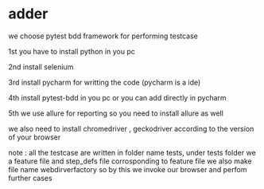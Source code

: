 # adder

we choose pytest bdd framework for performing testcase

1st you have to install python in you pc

2nd install selenium

3rd install pycharm for writting the code (pycharm is a ide)

4th install pytest-bdd in you pc or you can add directly in pycharm

5th we use allure for reporting so you need to install allure as well

we also need to install chromedriver , geckodriver according to the version of your browser

 note : all the testcase are written in folder name tests,
        under tests folder we a feature file and step_defs file corrosponding to feature file
        we also make file name webdirverfactory so by this we invoke our browser and perfom further cases
